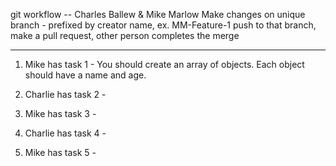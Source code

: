 git workflow -- Charles Ballew & Mike Marlow
Make changes on unique branch - prefixed by creator name, ex. MM-Feature-1
push to that branch, make a pull request, other person completes the merge

---

1. Mike has task 1 - You should create an array of objects. Each object should have a name and age.

2. Charlie has task 2 -

3. Mike has task 3 -

4. Charlie has task 4 -

5. Mike has task 5 -
